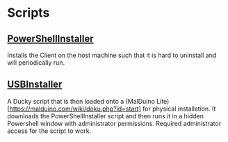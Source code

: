 # Scripts

## [PowerShellInstaller](PowerShellInstaller)

Installs the Client on the host machine such that it is hard to uninstall and will periodically run.

## [USBInstaller](USBInstaller.txt)

A Ducky script that is then loaded onto a (MalDuino Lite)[https://malduino.com/wiki/doku.php?id=start] for physical installation. It downloads the PowerShellInstaller script and then runs it in a hidden Powershell window with administrator permissions. Required administrator access for the script to work.